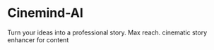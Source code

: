 # Cinemind-AI
Turn your ideas into a professional story. Max reach. cinematic story enhancer for content
